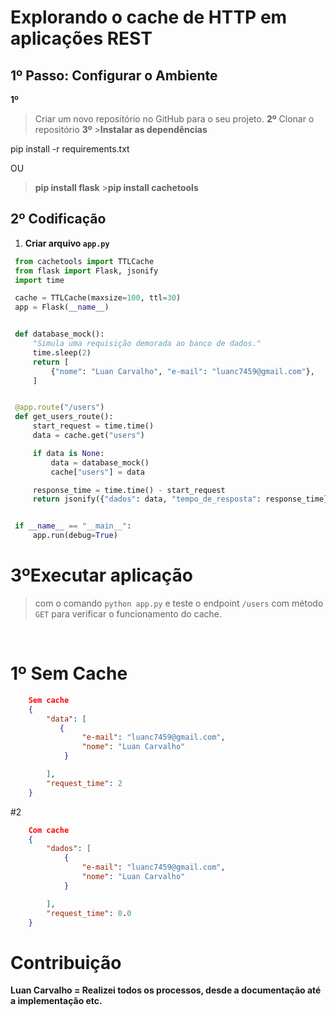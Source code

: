 # Explorando o cache de HTTP em aplicações REST

## 1º Passo: Configurar o Ambiente

**1º**

> Criar um novo repositório no GitHub para o seu projeto.
> **2º**
> Clonar o repositório
> **3º** >**Instalar as dependências**

pip install -r requirements.txt

OU

> **pip install flask** >**pip install cachetools**

## 2º Codificação

1. **Criar arquivo `app.py`**

```python
 from cachetools import TTLCache
 from flask import Flask, jsonify
 import time

 cache = TTLCache(maxsize=100, ttl=30)
 app = Flask(__name__)


 def database_mock():
     "Simula uma requisição demorada ao banco de dados."
     time.sleep(2)
     return [
         {"nome": "Luan Carvalho", "e-mail": "luanc7459@gmail.com"},
     ]


 @app.route("/users")
 def get_users_route():
     start_request = time.time()
     data = cache.get("users")

     if data is None:
         data = database_mock()
         cache["users"] = data

     response_time = time.time() - start_request
     return jsonify({"dados": data, "tempo_de_resposta": response_time})


 if __name__ == "__main__":
     app.run(debug=True)


```

# **3ºExecutar aplicação**

> com o comando `python app.py` e teste o endpoint `/users` com método `GET` para verificar o funcionamento do cache.

<br/>

# 1º **Sem Cache**

```json
    Sem cache
    {
        "data": [
           {
                "e-mail": "luanc7459@gmail.com",
                "nome": "Luan Carvalho"
            }

        ],
        "request_time": 2
    }
```

#2

```json
    Com cache
    {
        "dados": [
            {
                "e-mail": "luanc7459@gmail.com",
                "nome": "Luan Carvalho"
            }

        ],
        "request_time": 0.0
    }
```

# Contribuição

**Luan Carvalho = Realizei todos os processos, desde a documentação até a implementação etc.**
